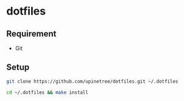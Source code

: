 # dotfiles

## Requirement

* Git

## Setup

```bash
git clone https://github.com/upinetree/dotfiles.git ~/.dotfiles

cd ~/.dotfiles && make install
```
